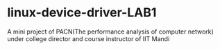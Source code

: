 # linux-device-driver-LAB1
A mini project of PACN(The performance analysis of computer network) under college director and course instructor of IIT Mandi
